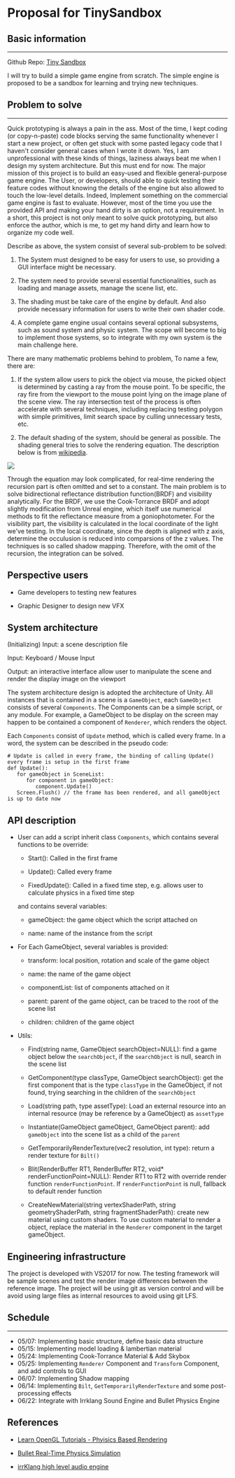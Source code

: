 # Proposal for TinySandbox

## Basic information

---

Github Repo: [Tiny Sandbox](https://github.com/yanagiragi/TinySandbox)

I will try to build a simple game engine from scratch. The simple engine is proposed to be a sandbox for learning and trying new techniques.


## Problem to solve

---

Quick prototyping is always a pain in the ass. 
Most of the time, I kept coding (or copy-n-paste) code blocks serving the same functionality whenever I start a new project, or often get stuck with some pasted legacy code that I haven't consider general cases when I wrote it down.
Yes, I am unprofessional with these kinds of things, laziness always beat me when I design my system architecture.
But this must end for now.
The major mission of this project is to build an easy-used and flexible general-purpose game engine.
The User, or developers, should able to quick testing their feature codes without knowing the details of the engine but also allowed to touch the low-level details.
Indeed, Implement something on the commercial game engine is fast to evaluate.
However, most of the time you use the provided API and making your hand dirty is an option, not a requirement.
In a short, this project is not only meant to solve quick prototyping, but also enforce the author, which is me, to get my hand dirty and learn how to organize my code well.

Describe as above, the system consist of several sub-problem to be solved:

1. The System must designed to be easy for users to use, so providing a GUI interface might be necessary.

2. The system need to provide several essential functionalities, such as loading and manage assets, manage the scene list, etc.

3. The shading must be take care of the engine by default. And also provide necessary information for users to write their own shader code.

4. A complete game engine usual contains several optional subsystems, such as sound system and physic system. The scope will become to big to implement those systems, so to integrate with my own system is the main challenge here.

There are many mathematic problems behind to problem, To name a few, there are:

1. If the system allow users to pick the object via mouse, the picked object is determined by casting a ray from the mouse point. To be specific, the ray fire from the viewport to the mouse point lying on the image plane of the scene view. The ray intersection test of the process is often accelerate with several techniques, including replacing testing polygon with simple primitives, limit search space by culling unnecessary tests, etc.

2. The default shading of the system, should be general as possible. The shading general tries to solve the rendering equation. The description below is from [wikipedia](https://en.wikipedia.org/wiki/Rendering_equation).

![](https://raw.githubusercontent.com/yanagiragi/nsdhw_20sp/proposal/proposal/yanagiragi/renderEquation.PNG)

Through the equation may look complicated, for real-time rendering the recursion part is often omitted and set to a constant.
The main problem is to solve bidirectional reflectance distribution function(BRDF) and visibility analytically. 
For the BRDF, we use the Cook-Torrance BRDF and adopt slightly modification from Unreal engine, which itself use numerical methods to fit the reflectance measure from a goniophotometer. 
For the visibility part, the visibility is calculated in the local coordinate of the light we've testing. 
In the local coordinate, since the depth is aligned with z axis, determine the occulusion is reduced into comparsions of the z values.
The techniques is so called shadow mapping.
Therefore, with the omit of the recursion, the integration can be solved.

## Perspective users

* Game developers to testing new features

* Graphic Designer to design new VFX

## System architecture

(Initializing) Input: a scene description file

Input: Keyboard / Mouse Input

Output: an interactive interface allow user to manipulate the scene and render the display image on the viewport

The system architecture design is adopted the architecture of Unity. All instances that is contained in a scene is a ```GameObject```, each ```GameObject``` consists of several ```Components```. The Components can be a simple script, or any module. For example, a GameObject to be display on the screen may happen to be contained a component of ```Renderer```, which renders the object.

Each ```Components``` consist of ```Update``` method, which is called every frame. In a word, the system can be described in the pseudo code:

```language=python
# Update is called in every frame, the binding of calling Update() every frame is setup in the first frame
def Update():
   for gameObject in SceneList:
      for component in gameObject:
         component.Update()
   Screen.Flush() // the frame has been rendered, and all gameObject is up to date now
```

## API description

* User can add a script inherit class ```Components```, which contains several functions to be override:

   * Start(): Called in the first frame

   * Update(): Called every frame

   * FixedUpdate(): Called in a fixed time step, e.g. allows user to calculate physics in a fixed time step

   and contains several variables:

   * gameObject: the game object which the script attached on 

   * name: name of the instance from the script

* For Each GameObject, several variables is provided:

   * transform: local position, rotation and scale of the game object

   * name: the name of the game object

   * componentList: list of components attached on it

   * parent: parent of the game object, can be traced to the root of the scene list

   * children: children of the game object

* Utils:

   * Find(string name, GameObject searchObject=NULL): find a game object below the ```searchObject```, if the ```searchObject``` is null, search in the scene list

   * GetComponent(type classType, GameObject searchObject): get the first component that is the type ```classType``` in the GameObject, if not found, trying searching in the children of the ```searchObject```

   * Load(string path, type assetType): Load an external resource into an internal resource (may be reference by a GameObject) as ```assetType```

   * Instantiate(GameObject gameObject, GameObject parent): add ```gameObject``` into the scene list as a child of the ```parent```

   * GetTemporarilyRenderTexture(vec2 resolution, int type): return a render texture for ```Bilt()```

   * Blit(RenderBuffer RT1, RenderBuffer RT2, void* renderFunctionPoint=NULL): Render RT1 to RT2 with override render function ```renderFunctionPoint```. If ```renderFunctionPoint``` is null, fallback to default render function

   * CreateNewMaterial(string vertexShaderPath, string geometryShaderPath, string fragmentShaderPath): create new material using custom shaders. To use custom material to render a object, replace the material in the ```Renderer``` component in the target gameObject.

## Engineering infrastructure

The project is developed with VS2017 for now.
The testing framework will be sample scenes and test the render image differences between the reference image.
The project will be using git as version control and will be avoid using large files as internal resources to avoid using git LFS.

## Schedule

---

* 05/07: Implementing basic structure, define basic data structure
* 05/15: Implementing model loading & lambertian material
* 05/24: Implementing Cook-Torrance Material & Add Skybox
* 05/25: Implementing ```Renderer``` Component and ```Transform``` Component, and add controls to GUI
* 06/07: Implementing Shadow mapping
* 06/14: Implementing ```Bilt```, ```GetTemporarilyRenderTexture``` and some post-processing effects
* 06/22: Integrate with Irrklang Sound Engine and Bullet Physics Engine

## References

* [Learn OpenGL Tutorials - Phyisics Based Rendering](https://learnopengl.com/PBR/Theory)

* [Bullet Real-Time Physics Simulation](https://pybullet.org/wordpress/)

* [irrKlang high level audio engine](https://www.ambiera.com/irrklang/)
